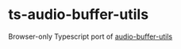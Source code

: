 # ts-audio-buffer-utils
Browser-only Typescript port of [audio-buffer-utils](//github.com/audiojs/audio-buffer-utils)
